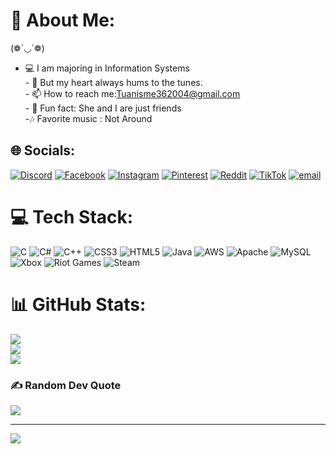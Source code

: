 # 💫 About Me:
(❁´◡`❁)
- 💻 I am majoring in Information Systems<br>- 🎤 But my heart always hums to the tunes.<br>- 📫 How to reach me:Tuanisme362004@gmail.com<br>- 👾 Fun fact: She and I are just friends<br>-🎶  Favorite music : Not Around


## 🌐 Socials:
[![Discord](https://img.shields.io/badge/Discord-%237289DA.svg?logo=discord&logoColor=white)](https://discord.gg/https://discord.gg/xdnhsTpgHV) [![Facebook](https://img.shields.io/badge/Facebook-%231877F2.svg?logo=Facebook&logoColor=white)](https://facebook.com/https://www.facebook.com/liltuan364) [![Instagram](https://img.shields.io/badge/Instagram-%23E4405F.svg?logo=Instagram&logoColor=white)](https://instagram.com/https://www.instagram.com/lnqtuan/https://www.pinterest.com/luongtuan362004/) [![Pinterest](https://img.shields.io/badge/Pinterest-%23E60023.svg?logo=Pinterest&logoColor=white)](https://pinterest.com/https://www.pinterest.com/luongtuan362004/https://www.facebook.com/liltuan364) [![Reddit](https://img.shields.io/badge/Reddit-%23FF4500.svg?logo=Reddit&logoColor=white)](https://reddit.com/user/https://www.reddit.com/user/Patient-Way-9728/) [![TikTok](https://img.shields.io/badge/TikTok-%23000000.svg?logo=TikTok&logoColor=white)](https://tiktok.com/@https://www.facebook.com/liltuan364https://www.tiktok.com/@lnqtuan) [![email](https://img.shields.io/badge/Email-D14836?logo=gmail&logoColor=white)](mailto:lnqtuan362004@gmail.com) 

# 💻 Tech Stack:
![C](https://img.shields.io/badge/c-%2300599C.svg?style=plastic&logo=c&logoColor=white) ![C#](https://img.shields.io/badge/c%23-%23239120.svg?style=plastic&logo=csharp&logoColor=white) ![C++](https://img.shields.io/badge/c++-%2300599C.svg?style=plastic&logo=c%2B%2B&logoColor=white) ![CSS3](https://img.shields.io/badge/css3-%231572B6.svg?style=plastic&logo=css3&logoColor=white) ![HTML5](https://img.shields.io/badge/html5-%23E34F26.svg?style=plastic&logo=html5&logoColor=white) ![Java](https://img.shields.io/badge/java-%23ED8B00.svg?style=plastic&logo=openjdk&logoColor=white) ![AWS](https://img.shields.io/badge/AWS-%23FF9900.svg?style=plastic&logo=amazon-aws&logoColor=white) ![Apache](https://img.shields.io/badge/apache-%23D42029.svg?style=plastic&logo=apache&logoColor=white) ![MySQL](https://img.shields.io/badge/mysql-4479A1.svg?style=plastic&logo=mysql&logoColor=white) ![Xbox](https://img.shields.io/badge/xbox-%23107C10.svg?style=plastic&logo=xbox&logoColor=white) ![Riot Games](https://img.shields.io/badge/riotgames-D32936.svg?style=plastic&logo=riotgames&logoColor=white) ![Steam](https://img.shields.io/badge/steam-%23000000.svg?style=plastic&logo=steam&logoColor=white)
# 📊 GitHub Stats:
![](https://github-readme-stats.vercel.app/api?username=quoctuan364&theme=dark&hide_border=false&include_all_commits=false&count_private=false)<br/>
![](https://nirzak-streak-stats.vercel.app/?user=quoctuan364&theme=dark&hide_border=false)<br/>
![](https://github-readme-stats.vercel.app/api/top-langs/?username=quoctuan364&theme=dark&hide_border=false&include_all_commits=false&count_private=false&layout=compact)

### ✍️ Random Dev Quote
![](https://quotes-github-readme.vercel.app/api?type=horizontal&theme=radical)

---
[![](https://visitcount.itsvg.in/api?id=quoctuan364&icon=0&color=0)](https://visitcount.itsvg.in)

<!-- Proudly created with GPRM ( https://gprm.itsvg.in ) -->
